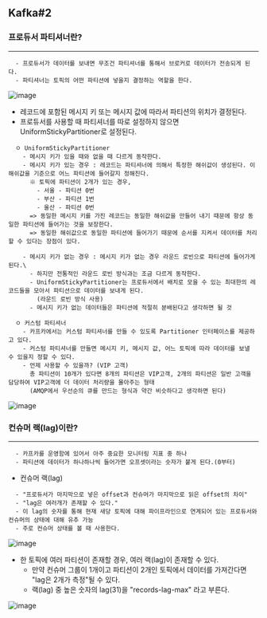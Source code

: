 ## Kafka#2

### 프로듀서 파티셔너란?
---
```
  - 프로듀서가 데이터를 보내면 무조건 파티셔너를 통해서 브로커로 데이터가 전송되게 된다.
  - 파티셔너는 토픽의 어떤 파티션에 넣을지 결정하는 역할을 한다.
```

![image](https://user-images.githubusercontent.com/76584547/125187297-e072de80-e269-11eb-8652-237209fa72ac.png)

+ 레코드에 포함된 메시지 키 또는 메시지 값에 따라서 파티션의 위치가 결정된다.
+ 프로듀서를 사용할 때 파티셔너를 따로 설정하지 않으면 UniformStickyPartitioner로 설정된다.

```
  ㅇ UniformStickyPartitioner
    - 메시지 키가 있을 때와 없을 때 다르게 동작한다.
    - 메시지 키가 있는 경우 : 레코드는 파티셔너에 의해서 특정한 해쉬값이 생성된다. 이 해쉬값을 기준으로 어느 파티션에 들어갈지 정해진다.
      ※ 토픽에 파티션이 2개가 있는 경우,
        - 서울 - 파티션 0번
        - 부산 - 파티션 1번
        - 울산 - 파티션 0번
      => 동일한 메시지 키를 가진 레코드는 동일한 해쉬값을 만들어 내기 때문에 항상 동일한 파티션에 들어가는 것을 보장한다.
      => 동일한 해쉬값으로 동일한 파티션에 들어가기 때문에 순서를 지켜서 데이터를 처리할 수 있다는 장점이 있다.
        
    - 메시지 키가 없는 경우 : 메시지 키가 없는 경우 라운드 로빈으로 파티션에 들어가게 된다.\
      - 하지만 전통적인 라운드 로빈 방식과는 조금 다르게 동작한다.
      - UniformStickyPartitioner는 프로듀서에서 배치로 모을 수 있는 최대한의 레코드들을 모아서 파티션으로 데이터를 보내게 된다.
        (라운드 로빈 방식 사용)
      - 메시지 키가 없는 데이터들은 파티션에 적절히 분배된다고 생각하면 될 것
      
  ㅇ 커스텀 파티셔너
    - 카프카에서는 커스텀 파티셔너를 만들 수 있도록 Partitioner 인터페이스를 제공하고 있다.
    - 커스텀 파티셔너를 만들면 메시지 키, 메시지 값, 어느 토픽에 따라 데이터를 보낼 수 있을지 정할 수 있다.
    - 언제 사용할 수 있을까? (VIP 고객)
      총 파티션이 10개가 있다면 8개의 파티션은 VIP고객, 2개의 파티션은 일반 고객을 담당하여 VIP고객에 더 데이터 처리량을 몰아주는 형태
      (AMQP에서 우선순의 큐를 만드는 형식과 약간 비슷하다고 생각하면 된다)
```

![image](https://user-images.githubusercontent.com/76584547/125188104-94c23400-e26d-11eb-84ff-c55d62159f5a.png)



### 컨슈머 랙(lag)이란?
---
```
  - 카프카를 운영함에 있어서 아주 중요한 모니터링 지표 중 하나
  - 파티션에 데이터가 하나하나씩 들어가면 오프셋이라는 숫자가 붙게 된다.(0부터)
```

+ 컨슈머 랙(lag)
```
  - "프로듀서가 마지막으로 넣은 offset과 컨슈머가 마지막으로 읽은 offset의 차이"
  - "lag은 여러개가 존재할 수 있다."
  - 이 lag의 숫자를 통해 현재 새당 토픽에 대해 파이프라인으로 연계되어 있는 프로듀서와 컨슈머의 상태에 대해 유추 가능
  - 주로 컨슈머 상태를 볼 때 사용한다.
```
![image](https://user-images.githubusercontent.com/76584547/125189624-f2f21580-e273-11eb-8546-51abfe8feb1e.png)


+ 한 토픽에 여러 파티션이 존재할 경우, 여러 랙(lag)이 존재할 수 있다.
  + 만약 컨슈머 그룹이 1개이고 파티션이 2개인 토픽에서 데이터를 가져간다면 "lag은 2개가 측정"될 수 있다.
  + 랙(lag) 중 높은 숫자의 lag(31)을 "records-lag-max" 라고 부른다.

![image](https://user-images.githubusercontent.com/76584547/125189723-84618780-e274-11eb-9032-b8a3bbe6f355.png)


